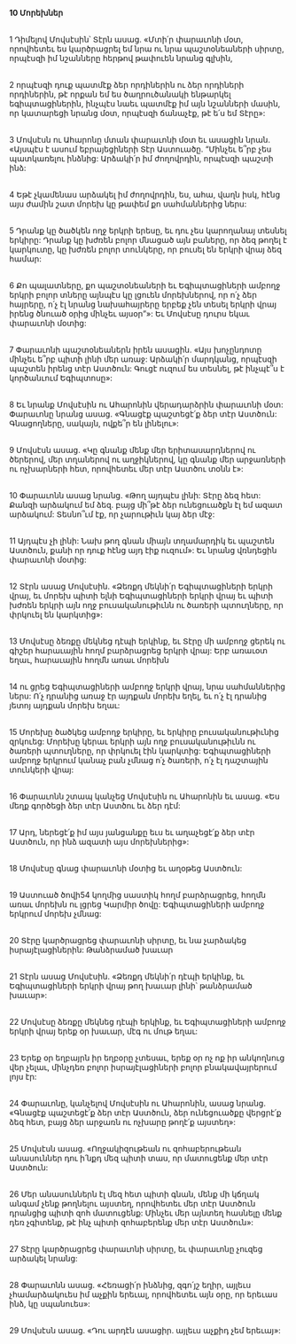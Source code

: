 **10 Մորեխներ**

\
1 Դիմելով Մովսէսին՝ Տէրն ասաց. «Մտի՛ր փարաւոնի մօտ, որովհետեւ ես կարծրացրել եմ նրա ու նրա պաշտօնեաների սիրտը, որպէսզի իմ նշանները հերթով թափուեն նրանց գլխին,

\
2 որպէսզի դուք պատմէք ձեր որդիներին ու ձեր որդիների որդիներին, թէ որքան եմ ես ծաղրուծանակի ենթարկել եգիպտացիներին, ինչպէս նաեւ պատմէք իմ այն նշանների մասին, որ կատարեցի նրանց մօտ, որպէսզի ճանաչէք, թէ ե՛ս եմ Տէրը»:

\
3 Մովսէսն ու Ահարոնը մտան փարաւոնի մօտ եւ ասացին նրան. «Այսպէս է ասում եբրայեցիների Տէր Աստուածը. “Մինչեւ ե՞րբ չես պատկառելու ինձնից: Արձակի՛ր իմ ժողովրդին, որպէսզի պաշտի ինձ:

\
4 Եթէ չկամենաս արձակել իմ ժողովրդին, ես, ահա, վաղն իսկ, հէնց այս ժամին շատ մորեխ կը թափեմ քո սահմաններից ներս:

\
5 Դրանք կը ծածկեն ողջ երկրի երեսը, եւ դու չես կարողանայ տեսնել երկիրը: Դրանք կը խժռեն բոլոր մնացած այն բաները, որ ձեզ թողել է կարկուտը, կը խժռեն բոլոր տունկերը, որ բուսել են երկրի վրայ ձեզ համար:

\
6 Քո պալատները, քո պաշտօնեաների եւ Եգիպտացիների ամբողջ երկրի բոլոր տները այնպէս կը լցուեն մորեխներով, որ ո՛չ ձեր հայրերը, ո՛չ էլ նրանց նախահայրերը երբեք չեն տեսել երկրի վրայ իրենց ծնուած օրից մինչեւ այսօր”»: Եւ Մովսէսը դուրս եկաւ փարաւոնի մօտից:

\
7 Փարաւոնի պաշտօնեաներն իրեն ասացին. «Այս խոչընդոտը մինչեւ ե՞րբ պիտի լինի մեր առաջ: Արձակի՛ր մարդկանց, որպէսզի պաշտեն իրենց տէր Աստծուն: Գուցէ ուզում ես տեսնել, թէ ինչպէ՞ս է կործանւում Եգիպտոսը»:

\
8 Եւ նրանք Մովսէսին ու Ահարոնին վերադարձրին փարաւոնի մօտ: Փարաւոնը նրանց ասաց. «Գնացէք պաշտեցէ՛ք ձեր տէր Աստծուն: Գնացողները, սակայն, ովքե՞ր են լինելու»:

\
9 Մովսէսն ասաց. «Կը գնանք մենք մեր երիտասարդներով ու ծերերով, մեր տղաներով ու աղջիկներով, կը գնանք մեր արջառների ու ոչխարների հետ, որովհետեւ մեր տէր Աստծու տօնն է»:

\
10 Փարաւոնն ասաց նրանց. «Թող այդպէս լինի: Տէրը ձեզ հետ: Քանզի արձակում եմ ձեզ. բայց մի՞թէ ձեր ունեցուածքն էլ եմ ազատ արձակում: Տեսնո՞ւմ էք, որ չարութիւն կայ ձեր մէջ:

\
11 Այդպէս չի լինի: Նախ թող գնան միայն տղամարդիկ եւ պաշտեն Աստծուն, քանի որ դուք հէնց այդ էիք ուզում»: Եւ նրանց վռնդեցին փարաւոնի մօտից:

\
12 Տէրն ասաց Մովսէսին. «Ձեռքդ մեկնի՛ր Եգիպտացիների երկրի վրայ, եւ մորեխ պիտի ելնի Եգիպտացիների երկրի վրայ եւ պիտի խժռեն երկրի այն ողջ բուսականութիւնն ու ծառերի պտուղները, որ փրկուել են կարկտից»:

\
13 Մովսէսը ձեռքը մեկնեց դէպի երկինք, եւ Տէրը մի ամբողջ ցերեկ ու գիշեր հարաւային հողմ բարձրացրեց երկրի վրայ: Երբ առաւօտ եղաւ, հարաւային հողմն առաւ մորեխն

\
14 ու ցրեց Եգիպտացիների ամբողջ երկրի վրայ, նրա սահմաններից ներս: Ո՛չ դրանից առաջ էր այդքան մորեխ եղել, եւ ո՛չ էլ դրանից յետոյ այդքան մորեխ եղաւ:

\
15 Մորեխը ծածկեց ամբողջ երկիրը, եւ երկիրը բուսականութիւնից զրկուեց: Մորեխը կերաւ երկրի այն ողջ բուսականութիւնն ու ծառերի պտուղները, որ փրկուել էին կարկտից: Եգիպտացիների ամբողջ երկրում կանաչ բան չմնաց ո՛չ ծառերի, ո՛չ էլ դաշտային տունկերի վրայ:

\
16 Փարաւոնն շտապ կանչեց Մովսէսին ու Ահարոնին եւ ասաց. «Ես մեղք գործեցի ձեր տէր Աստծու եւ ձեր դէմ:

\
17 Արդ, ներեցէ՛ք իմ այս յանցանքը եւս եւ աղաչեցէ՛ք ձեր տէր Աստծուն, որ ինձ ազատի այս մորեխներից»:

\
18 Մովսէսը գնաց փարաւոնի մօտից եւ աղօթեց Աստծուն:

\
19 Աստուած ծովի54 կողմից սաստիկ հողմ բարձրացրեց, հողմն առաւ մորեխն ու լցրեց Կարմիր ծովը: Եգիպտացիների ամբողջ երկրում մորեխ չմնաց:

\
20 Տէրը կարծրացրեց փարաւոնի սիրտը, եւ նա չարձակեց իսրայէլացիներին:
Թանձրամած խաւար

\
21 Տէրն ասաց Մովսէսին. «Ձեռքդ մեկնի՛ր դէպի երկինք, եւ Եգիպտացիների երկրի վրայ թող խաւար լինի՝ թանձրամած խաւար»:

\
22 Մովսէսը ձեռքը մեկնեց դէպի երկինք, եւ Եգիպտացիների ամբողջ երկրի վրայ երեք օր խաւար, մէգ ու մութ եղաւ:

\
23 Երեք օր եղբայրն իր եղբօրը չտեսաւ, երեք օր ոչ ոք իր անկողնուց վեր չելաւ, մինչդեռ բոլոր իսրայէլացիների բոլոր բնակավայրերում լոյս էր:

\
24 Փարաւոնը, կանչելով Մովսէսին ու Ահարոնին, ասաց նրանց. «Գնացէք պաշտեցէ՛ք ձեր տէր Աստծուն, ձեր ունեցուածքը վերցրէ՛ք ձեզ հետ, բայց ձեր արջառն ու ոչխարը թողէ՛ք այստեղ»:

\
25 Մովսէսն ասաց. «Ողջակիզութեան ու զոհաբերութեան անասուններ դու ի՛նքդ մեզ պիտի տաս, որ մատուցենք մեր տէր Աստծուն:

\
26 Մեր անասուններն էլ մեզ հետ պիտի գնան, մենք մի կճղակ անգամ չենք թողնելու այստեղ, որովհետեւ մեր տէր Աստծուն դրանցից պիտի զոհ մատուցենք: Մինչեւ մեր այնտեղ հասնելը մենք դեռ չգիտենք, թէ ինչ պիտի զոհաբերենք մեր տէր Աստծուն»:

\
27 Տէրը կարծրացրեց փարաւոնի սիրտը, եւ փարաւոնը չուզեց արձակել նրանց:

\
28 Փարաւոնն ասաց. «Հեռացի՛ր ինձնից, զգո՛յշ եղիր, այլեւս չհամարձակուես իմ աչքին երեւալ, որովհետեւ այն օրը, որ երեւաս ինձ, կը սպանուես»:

\
29 Մովսէսն ասաց. «Դու արդէն ասացիր. այլեւս աչքիդ չեմ երեւայ»:
